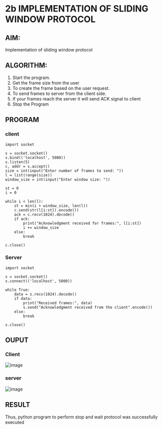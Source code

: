 # 2b IMPLEMENTATION OF SLIDING WINDOW PROTOCOL
## AIM:
Implementation of sliding window protocol
## ALGORITHM:
1. Start the program.
2. Get the frame size from the user
3. To create the frame based on the user request.
4. To send frames to server from the client side.
5. If your frames reach the server it will send ACK signal to client
6. Stop the Program
## PROGRAM
### client
```
import socket

s = socket.socket()
s.bind(('localhost', 5000)) 
s.listen(5)
c, addr = s.accept()
size = int(input("Enter number of frames to send: "))
l = list(range(size))
window_size = int(input("Enter window size: ")) 

st = 0
i = 0

while i < len(l):
    st = min(i + window_size, len(l)) 
    c.send(str(l[i:st]).encode())
    ack = c.recv(1024).decode()
    if ack:
        print("Acknowledgment received for frames:", l[i:st])
        i += window_size  
    else:
        break

c.close()  

```
### Server
```
import socket

s = socket.socket()
s.connect(('localhost', 5000))  

while True:
    data = s.recv(1024).decode()
    if data:
        print("Received frames:", data)
        s.send("Acknowledgment received from the client".encode())  
    else:
        break

s.close() 

```
## OUPUT

### Client
![image](https://github.com/user-attachments/assets/ef158e5a-a2c3-4997-9b7a-ab803864e958)
### server
![image](https://github.com/user-attachments/assets/0cb8aac7-bffd-4d7f-a7ec-6cfb5abc5042)

## RESULT
Thus, python program to perform stop and wait protocol was successfully executed
